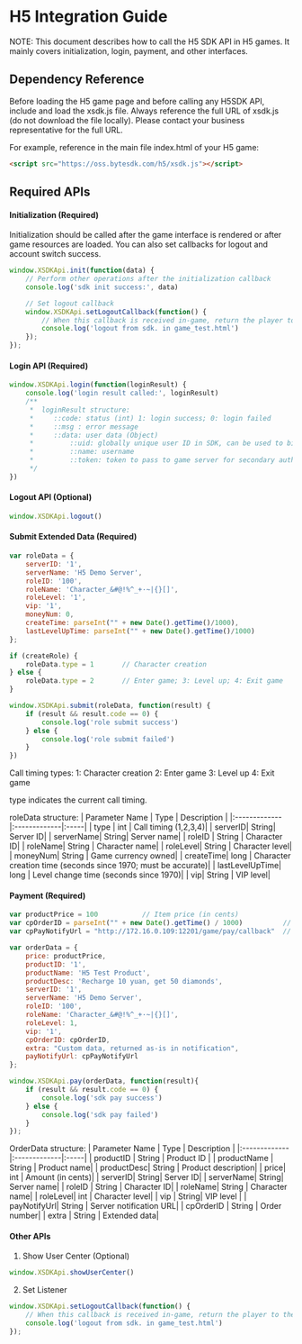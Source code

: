 H5 Integration Guide
======

NOTE: This document describes how to call the H5 SDK API in H5 games. It mainly covers initialization, login, payment, and other interfaces.

Dependency Reference
-------

Before loading the H5 game page and before calling any H5SDK API, include and load the xsdk.js file. Always reference the full URL of xsdk.js (do not download the file locally). Please contact your business representative for the full URL.

For example, reference in the main file index.html of your H5 game:

```html
<script src="https://oss.bytesdk.com/h5/xsdk.js"></script>
```

Required APIs
-------

#### Initialization (Required)

Initialization should be called after the game interface is rendered or after game resources are loaded. You can also set callbacks for logout and account switch success.

```js
window.XSDKApi.init(function(data) {
    // Perform other operations after the initialization callback
    console.log('sdk init success:', data)

    // Set logout callback
    window.XSDKApi.setLogoutCallback(function() {
        // When this callback is received in-game, return the player to the login screen and call the login API again for re-login
        console.log('logout from sdk. in game_test.html')
    });    
});
```

#### Login API (Required)

```js
window.XSDKApi.login(function(loginResult) {
    console.log('login result called:', loginResult)
    /**
     *  loginResult structure:
     *     ::code: status (int) 1: login success; 0: login failed
     *     ::msg : error message
     *     ::data: user data (Object)
     *         ::uid: globally unique user ID in SDK, can be used to bind character info
     *         ::name: username
     *         ::token: token to pass to game server for secondary authentication
     */         
})
```

#### Logout API (Optional)

```js
window.XSDKApi.logout()
```

#### Submit Extended Data (Required)

```js
var roleData = {
    serverID: '1',
    serverName: 'H5 Demo Server',
    roleID: '100',
    roleName: 'Character_&#@!%^_+·~|{}[]',
    roleLevel: '1',
    vip: '1',
    moneyNum: 0,
    createTime: parseInt("" + new Date().getTime()/1000),
    lastLevelUpTime: parseInt("" + new Date().getTime()/1000)
};

if (createRole) {
    roleData.type = 1       // Character creation
} else {
    roleData.type = 2       // Enter game; 3: Level up; 4: Exit game
}

window.XSDKApi.submit(roleData, function(result) {
    if (result && result.code == 0) {
        console.log('role submit success')
    } else {
        console.log('role submit failed')
    }
})
```

Call timing types:
1: Character creation
2: Enter game
3: Level up
4: Exit game

type indicates the current call timing.

roleData structure:
| Parameter Name        | Type          | Description  |
|:------------- |:-------------|:-----|
| type     | int | Call timing (1,2,3,4)|
| serverID| String| Server ID|
| serverName| String| Server name|
| roleID | String | Character ID|
| roleName| String | Character name|
| roleLevel| String | Character level|
| moneyNum| String | Game currency owned|
| createTime| long | Character creation time (seconds since 1970; must be accurate)|
| lastLevelUpTime| long | Level change time (seconds since 1970)|
| vip| String | VIP level|

#### Payment (Required)

```js
var productPrice = 100           // Item price (in cents)
var cpOrderID = parseInt("" + new Date().getTime() / 1000)          // Game's own order number
var cpPayNotifyUrl = "http://172.16.0.109:12201/game/pay/callback"  // Server notification URL after payment

var orderData = {
    price: productPrice,
    productID: '1',
    productName: 'H5 Test Product',
    productDesc: 'Recharge 10 yuan, get 50 diamonds',
    serverID: '1',
    serverName: 'H5 Demo Server',
    roleID: '100',
    roleName: 'Character_&#@!%^_+·~|{}[]',
    roleLevel: 1,
    vip: '1',
    cpOrderID: cpOrderID,
    extra: "Custom data, returned as-is in notification",
    payNotifyUrl: cpPayNotifyUrl
};

window.XSDKApi.pay(orderData, function(result){
    if (result && result.code == 0) {
        console.log('sdk pay success')
    } else {
        console.log('sdk pay failed')
    }
});
```

OrderData structure:
| Parameter Name        | Type          | Description  |
|:------------- |:-------------|:-----|
| productID     | String | Product ID |
| productName      | String      |   Product name|
| productDesc| String      |    Product description|
| price| int | Amount (in cents)|
| serverID| String| Server ID|
| serverName| String| Server name|
| roleID | String | Character ID|
| roleName| String | Character name|
| roleLevel| int | Character level|
| vip | String| VIP level |
| payNotifyUrl| String | Server notification URL|
| cpOrderID | String | Order number|
| extra | String | Extended data|

#### Other APIs

1. Show User Center (Optional)

```js
window.XSDKApi.showUserCenter()
```

2. Set Listener

```js
window.XSDKApi.setLogoutCallback(function() {
    // When this callback is received in-game, return the player to the login screen and call the login API again for re-login
    console.log('logout from sdk. in game_test.html')
});
```
